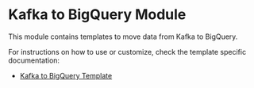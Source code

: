 # Kafka to BigQuery Module

This module contains templates to move data from Kafka to BigQuery.

For instructions on how to use or customize, check the template specific
documentation:

- [Kafka to BigQuery Template](./README_Kafka_to_BigQuery.md)
